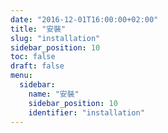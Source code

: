 ```yaml
---
date: "2016-12-01T16:00:00+02:00"
title: "安裝"
slug: "installation"
sidebar_position: 10
toc: false
draft: false
menu:
  sidebar:
    name: "安裝"
    sidebar_position: 10
    identifier: "installation"
---
```

